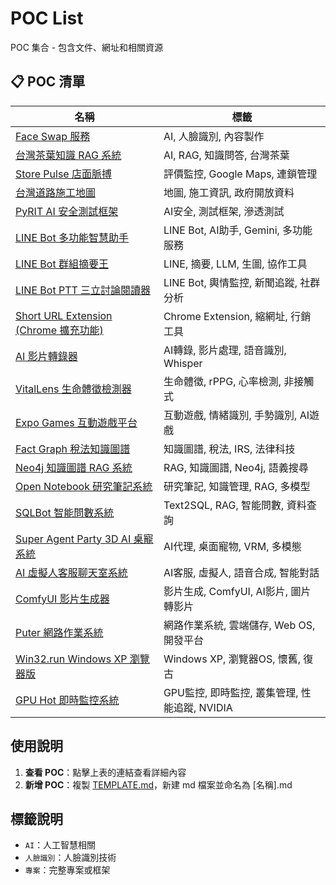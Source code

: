 # POC List

POC 集合 - 包含文件、網址和相關資源

## 📋 POC 清單

<div align="center">

| 名稱 | 標籤 |
|------|------|
| [Face Swap 服務](./pocs/FaceSwap.md) | AI, 人臉識別, 內容製作 |
| [台灣茶葉知識 RAG 系統](./pocs/TaiwanTeaRAG.md) | AI, RAG, 知識問答, 台灣茶葉 |
| [Store Pulse 店面脈搏](./pocs/StorePulse.md) | 評價監控, Google Maps, 連鎖管理 |
| [台灣道路施工地圖](./pocs/TaiwanRoadConstructionMap.md) | 地圖, 施工資訊, 政府開放資料 |
| [PyRIT AI 安全測試框架](./pocs/PyRITSecurityTesting.md) | AI安全, 測試框架, 滲透測試 |
| [LINE Bot 多功能智慧助手](./pocs/LINEBotADK.md) | LINE Bot, AI助手, Gemini, 多功能服務 |
| [LINE Bot 群組摘要王](./pocs/LINE-Summary.md) | LINE, 摘要, LLM, 生圖, 協作工具 |
| [LINE Bot PTT 三立討論閱讀器](./pocs/LINEBotPTTSetnReader.md) | LINE Bot, 輿情監控, 新聞追蹤, 社群分析 |
| [Short URL Extension (Chrome 擴充功能)](./pocs/ShortUrlExtension.md) | Chrome Extension, 縮網址, 行銷工具 |
| [AI 影片轉錄器](./pocs/AIVideoTranscriber.md) | AI轉錄, 影片處理, 語音識別, Whisper |
| [VitalLens 生命體徵檢測器](./pocs/VitalLens.md) | 生命體徵, rPPG, 心率檢測, 非接觸式 |
| [Expo Games 互動遊戲平台](./pocs/ExpoGames.md) | 互動遊戲, 情緒識別, 手勢識別, AI遊戲 |
| [Fact Graph 稅法知識圖譜](./pocs/FactGraph.md) | 知識圖譜, 稅法, IRS, 法律科技 |
| [Neo4j 知識圖譜 RAG 系統](./pocs/Neo4jRAG.md) | RAG, 知識圖譜, Neo4j, 語義搜尋 |
| [Open Notebook 研究筆記系統](./pocs/OpenNotebook.md) | 研究筆記, 知識管理, RAG, 多模型 |
| [SQLBot 智能問數系統](./pocs/SQLBot.md) | Text2SQL, RAG, 智能問數, 資料查詢 |
| [Super Agent Party 3D AI 桌寵系統](./pocs/SuperAgentParty.md) | AI代理, 桌面寵物, VRM, 多模態 |
| [AI 虛擬人客服聊天室系統](./pocs/AIVirtualHuman.md) | AI客服, 虛擬人, 語音合成, 智能對話 |
| [ComfyUI 影片生成器](./pocs/ComfyUIVideoGenerator.md) | 影片生成, ComfyUI, AI影片, 圖片轉影片 |
| [Puter 網路作業系統](./pocs/Puter.md) | 網路作業系統, 雲端儲存, Web OS, 開發平台 |
| [Win32.run Windows XP 瀏覽器版](./pocs/Win32Run.md) | Windows XP, 瀏覽器OS, 懷舊, 復古 |
| [GPU Hot 即時監控系統](./pocs/GpuHot.md) | GPU監控, 即時監控, 叢集管理, 性能追蹤, NVIDIA |

</div>

## 使用說明

1. **查看 POC**：點擊上表的連結查看詳細內容
2. **新增 POC**：複製 [TEMPLATE.md](./TEMPLATE.md)，新建 md 檔案並命名為 [名稱].md

## 標籤說明
- `AI`：人工智慧相關
- `人臉識別`：人臉識別技術
- `專案`：完整專案或框架
